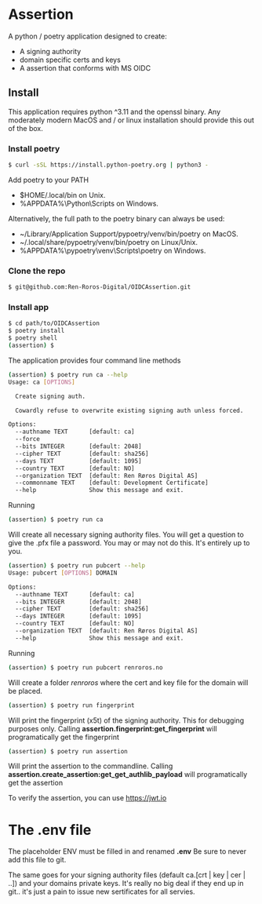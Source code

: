 # Assertion

A python / poetry application designed to create:

- A signing authority
- domain specific certs and keys
- A assertion that conforms with MS OIDC


## Install

This application requires python ^3.11 and the openssl binary.
Any moderately modern MacOS and / or linux installation should provide this out of the box.

### Install poetry

```sh
$ curl -sSL https://install.python-poetry.org | python3 -
```
Add poetry to your PATH

- $HOME/.local/bin on Unix.
- %APPDATA%\Python\Scripts on Windows.

Alternatively, the full path to the poetry binary can always be used:

- ~/Library/Application Support/pypoetry/venv/bin/poetry on MacOS.
- ~/.local/share/pypoetry/venv/bin/poetry on Linux/Unix.
- %APPDATA%\pypoetry\venv\Scripts\poetry on Windows.

### Clone the repo

```sh
$ git@github.com:Ren-Roros-Digital/OIDCAssertion.git
```

### Install app

```sh
$ cd path/to/OIDCAssertion
$ poetry install
$ poetry shell
(assertion) $
```

The application provides four command line methods

```sh
(assertion) $ poetry run ca --help
Usage: ca [OPTIONS]

  Create signing auth.

  Cowardly refuse to overwrite existing signing auth unless forced.

Options:
  --authname TEXT      [default: ca]
  --force
  --bits INTEGER       [default: 2048]
  --cipher TEXT        [default: sha256]
  --days TEXT          [default: 1095]
  --country TEXT       [default: NO]
  --organization TEXT  [default: Ren Røros Digital AS]
  --commonname TEXT    [default: Development Certificate]
  --help               Show this message and exit.
```
Running 
```sh
(assertion) $ poetry run ca
```
Will create all necessary signing authority files. You will get a question to give the .pfx file a password.
You may or may not do this. It's entirely up to you.

```sh
(assertion) $ poetry run pubcert --help
Usage: pubcert [OPTIONS] DOMAIN

Options:
  --authname TEXT      [default: ca]
  --bits INTEGER       [default: 2048]
  --cipher TEXT        [default: sha256]
  --days INTEGER       [default: 1095]
  --country TEXT       [default: NO]
  --organization TEXT  [default: Ren Røros Digital AS]
  --help               Show this message and exit.
  ```
  Running
  ```sh
  (assertion) $ poetry run pubcert renroros.no
  ```
Will create a folder *renroros* where the cert and key file for the domain will be placed.

```sh
(assertion) $ poetry run fingerprint
```
Will print the fingerprint (x5t) of the signing authority. This for debugging purposes only.
Calling **assertion.fingerprint:get_fingerprint** will programatically get the fingerprint

```sh
(assertion) $ poetry run assertion
```
Will print the assertion to the commandline.
Calling **assertion.create_assertion:get_get_authlib_payload** will programatically get the assertion 

To verify the assertion, you can use https://jwt.io

# The .env file

The placeholder ENV must be filled in and renamed **.env**
Be sure to never add this file to git.

The same goes for your signing authority files (default ca.[crt | key | cer | ..]) and 
your domains private keys. It's really no big deal if they end up in git.. it's just a pain to issue new
sertificates for all servies.



